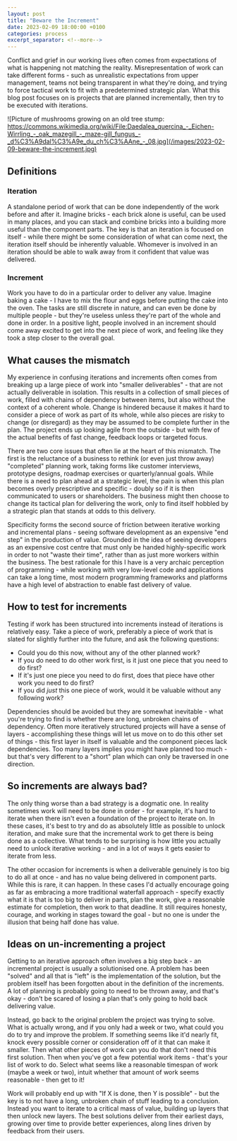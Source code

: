 ```yaml
---
layout: post
title: "Beware the Increment"
date: 2023-02-09 18:00:00 +0100
categories: process
excerpt_separator: <!--more-->
---
```


Conflict and grief in our working lives often comes from expectations of what is happening not matching the reality. Misrepresentation of work can take different forms - such as unrealistic expectations from upper management, teams not being transparent in what they're doing, and trying to force tactical work to fit with a predetermined strategic plan. What this blog post focuses on is projects that are planned incrementally, then try to be executed with iterations.

![Picture of mushrooms growing on an old tree stump: https://commons.wikimedia.org/wiki/File:Daedalea_quercina_-_Eichen-Wirrling_-_oak_mazegill_-_maze-gill_fungus_-_d%C3%A9dal%C3%A9e_du_ch%C3%AAne_-_08.jpg](/images/2023-02-09-beware-the-increment.jpg)

<!--more-->

## Definitions

### Iteration

A standalone period of work that can be done independently of the work before and after it. Imagine bricks - each brick alone is useful, can be used in many places, and you can stack and combine bricks into a building more useful than the component parts. The key is that an iteration is focused on itself - while there might be some consideration of what can come next, the iteration itself should be inherently valuable. Whomever is involved in an iteration should be able to walk away from it confident that value was delivered.

### Increment

Work you have to do in a particular order to deliver any value. Imagine baking a cake - I have to mix the flour and eggs before putting the cake into the oven. The tasks are still discrete in nature, and can even be done by multiple people - but they're useless unless they're part of the whole and done in order. In a positive light, people involved in an increment should come away excited to get into the next piece of work, and feeling like they took a step closer to the overall goal.

## What causes the mismatch

My experience in confusing iterations and increments often comes from breaking up a large piece of work into "smaller deliverables" - that are not actually deliverable in isolation. This results in a collection of small pieces of work, filled with chains of dependency between items, but also without the context of a coherent whole. Change is hindered because it makes it hard to consider a piece of work as part of its whole, while also pieces are risky to change (or disregard) as they may be assumed to be complete further in the plan. The project ends up looking agile from the outside - but with few of the actual benefits of fast change, feedback loops or targeted focus.

There are two core issues that often lie at the heart of this mismatch. The first is the reluctance of a business to rethink (or even just throw away) "completed" planning work, taking forms like customer interviews, prototype designs, roadmap exercises or quarterly/annual goals. While there is a need to plan ahead at a strategic level, the pain is when this plan becomes overly prescriptive and specific - doubly so if it is then communicated to users or shareholders. The business might then choose to change its tactical plan for delivering the work, only to find itself hobbled by a strategic plan that stands at odds to this delivery.

Specificity forms the second source of friction between iterative working and incremental plans - seeing software development as an expensive "end step" in the production of value. Grounded in the idea of seeing developers as an expensive cost centre that must only be handed highly-specific work in order to not "waste their time", rather than as just more workers within the business. The best rationale for this I have is a very archaic perception of programming - while working with very low-level code and applications can take a long time, most modern programming frameworks and platforms have a high level of abstraction to enable fast delivery of value.

## How to test for increments

Testing if work has been structured into increments instead of iterations is relatively easy. Take a piece of work, preferably a piece of work that is slated for slightly further into the future, and ask the following questions:

- Could you do this now, without any of the other planned work?
- If you do need to do other work first, is it just one piece that you need to do first?
- If it's just one piece you need to do first, does that piece have other work you need to do first?
- If you did _just_ this one piece of work, would it be valuable without any following work?

Dependencies should be avoided but they are somewhat inevitable - what you're trying to find is whether there are long, unbroken chains of dependency. Often more iteratively structured projects will have a sense of layers - accomplishing these things will let us move on to do this other set of things - this first layer in itself is valuable and the component pieces lack dependencies. Too many layers implies you might have planned too much - but that's very different to a "short" plan which can only be traversed in one direction.

## So increments are always bad?

The only thing worse than a bad strategy is a dogmatic one. In reality sometimes work will need to be done in order - for example, it's hard to iterate when there isn't even a foundation of the project to iterate on. In these cases, it's best to try and do as absolutely little as possible to unlock iteration, and make sure that the incremental work to get there is being done as a collective. What tends to be surprising is how little you actually need to unlock iterative working - and in a lot of ways it gets easier to iterate from less.

The other occasion for increments is when a deliverable genuinely is too big to do all at once - and has no value being delivered in component parts. While this is rare, it can happen. In these cases I'd actually encourage going as far as embracing a more traditional waterfall approach - specify exactly what it is that is too big to deliver in parts, plan the work, give a reasonable estimate for completion, then work to that deadline. It still requires honesty, courage, and working in stages toward the goal - but no one is under the illusion that being half done has value.

## Ideas on un-incrementing a project

Getting to an iterative approach often involves a big step back - an incremental project is usually a solutionised one. A problem has been "solved" and all that is "left" is the implementation of the solution, but the problem itself has been forgotten about in the definition of the increments. A lot of planning is probably going to need to be thrown away, and that's okay - don't be scared of losing a plan that's only going to hold back delivering value.

Instead, go back to the original problem the project was trying to solve. What is actually wrong, and if you only had a week or two, what could you do to try and improve the problem. If something seems like it'd nearly fit, knock every possible corner or consideration off of it that can make it smaller. Then what other pieces of work can you do that don't need this first solution. Then when you've got a few potential work items - that's your list of work to do. Select what seems like a reasonable timespan of work (maybe a week or two), intuit whether that amount of work seems reasonable - then get to it!

Work will probably end up with "If X is done, then Y is possible" - but the key is to not have a long, unbroken chain of stuff leading to a conclusion. Instead you want to iterate to a critical mass of value, building up layers that then unlock new layers. The best solutions deliver from their earliest days, growing over time to provide better experiences, along lines driven by feedback from their users.
